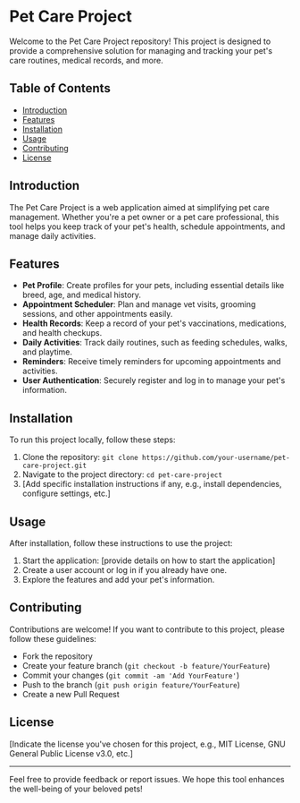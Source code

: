 # Pet Care Project

Welcome to the Pet Care Project repository! This project is designed to provide a comprehensive solution for managing and tracking your pet's care routines, medical records, and more.

## Table of Contents
- [Introduction](#introduction)
- [Features](#features)
- [Installation](#installation)
- [Usage](#usage)
- [Contributing](#contributing)
- [License](#license)

## Introduction
The Pet Care Project is a web application aimed at simplifying pet care management. Whether you're a pet owner or a pet care professional, this tool helps you keep track of your pet's health, schedule appointments, and manage daily activities.

## Features
- **Pet Profile**: Create profiles for your pets, including essential details like breed, age, and medical history.
- **Appointment Scheduler**: Plan and manage vet visits, grooming sessions, and other appointments easily.
- **Health Records**: Keep a record of your pet's vaccinations, medications, and health checkups.
- **Daily Activities**: Track daily routines, such as feeding schedules, walks, and playtime.
- **Reminders**: Receive timely reminders for upcoming appointments and activities.
- **User Authentication**: Securely register and log in to manage your pet's information.

## Installation
To run this project locally, follow these steps:
1. Clone the repository: `git clone https://github.com/your-username/pet-care-project.git`
2. Navigate to the project directory: `cd pet-care-project`
3. [Add specific installation instructions if any, e.g., install dependencies, configure settings, etc.]

## Usage
After installation, follow these instructions to use the project:
1. Start the application: [provide details on how to start the application]
2. Create a user account or log in if you already have one.
3. Explore the features and add your pet's information.

## Contributing
Contributions are welcome! If you want to contribute to this project, please follow these guidelines:
- Fork the repository
- Create your feature branch (`git checkout -b feature/YourFeature`)
- Commit your changes (`git commit -am 'Add YourFeature'`)
- Push to the branch (`git push origin feature/YourFeature`)
- Create a new Pull Request

## License
[Indicate the license you've chosen for this project, e.g., MIT License, GNU General Public License v3.0, etc.]

---
Feel free to provide feedback or report issues. We hope this tool enhances the well-being of your beloved pets!

